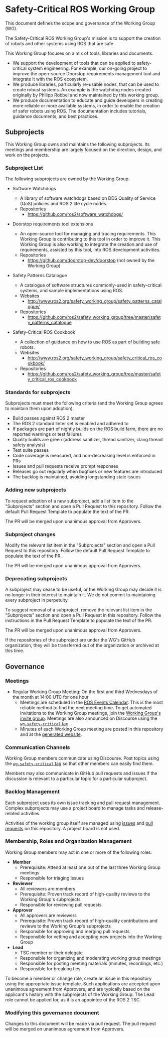# Safety-Critical ROS Working Group

This document defines the scope and governance of the Working Group (WG).

The Safety-Critical ROS Working Group's mission is to support the creation of robots and other systems using ROS that are safe.

This Working Group focuses on a mix of tools, libraries and documents.

- We support the development of tools that can be applied to safety-critical system engineering.
  For example, our on-going project to improve the open-source Doorstop requirements management tool and integrate it with the ROS ecosystem.
- We produce libraries, particularly re-usable nodes, that can be used to create robust systems.
  An example is the watchdog nodes created originally by Philipp Robbel and now maintained by this working group.
- We produce documentation to educate and guide developers in creating more reliable or more available systems, in order to enable the creation of safer robots using ROS.
  The documentation includes tutorials, guidance documents, and best practices.

## Subprojects

This Working Group owns and maintains the following subprojects.
Its meetings and membership are largely focused on the direction, design, and work on the projects.

### Subproject List

The following subprojects are owned by the Working Group.

- Software Watchdogs
  - A library of software watchdogs based on DDS Quality of Service (QoS) policies and ROS 2 life cycle nodes.
  - Repositories
    - https://github.com/ros2/software_watchdogs/

- Doorstop requirements tool extensions
  - An open-source tool for managing and tracing requirements.
    This Working Group is contributing to this tool in order to improve it.
    This Working Group is also working to integrate the creation and use of requirements, assisted by this tool, into ROS development activities.
  - Repositories
    - https://github.com/doorstop-dev/doorstop (not owned by the Working Group)

- Safety Patterns Catalogue
  - A catalogue of software structures commonly-used in safety-critical systems, and sample implementations using ROS.
  - Websites
    - http://www.ros2.org/safety_working_group/safety_patterns_catalogue/
  - Repositories
    - https://github.com/ros2/safety_working_group/tree/master/safety_patterns_catalogue

- Safety-Critical ROS Cookbook
  - A collection of guidance on how to use ROS as part of building safe robots.
  - Websites
    - http://www.ros2.org/safety_working_group/safety_critical_ros_cookbook/
  - Repositories
    - https://github.com/ros2/safety_working_group/tree/master/safety_critical_ros_cookbook

### Standards for subprojects

Subprojects must meet the following criteria (and the Working Group agrees to maintain them upon adoption).

- Build passes against ROS 2 master
- The ROS 2 standard linter set is enabled and adhered to
- If packages are part of nightly builds on the ROS build farm, there are no reported warnings or test failures
- Quality builds are green (address sanitizer, thread sanitizer, clang thread safety analysis)
- Test suite passes
- Code coverage is measured, and non-decreasing level is enforced in PRs
- Issues and pull requests receive prompt responses
- Releases go out regularly when bugfixes or new features are introduced
- The backlog is maintained, avoiding longstanding stale issues

### Adding new subprojects

To request adoption of a new subproject, add a list item to the "Subprojects" section and open a Pull Request to this repository.
Follow the default Pull Request Template to populate the text of the PR.

The PR will be merged upon unanimous approval from Approvers.

### Subproject changes

Modify the relevant list item in the "Subprojects" section and open a Pull Request to this repository.
Follow the default Pull Request Template to populate the text of the PR.

The PR will be merged upon unanimous approval from Approvers.

### Deprecating subprojects

A subproject may cease to be useful, or the Working Group may decide it is no longer in their interest to maintain it.
We do not commit to maintaining every subproject in perpetuity.

To suggest removal of a subproject, remove the relevant list item in the "Subprojects" section and open a Pull Request in this repository.
Follow the instructions in the Pull Request Template to populate the text of the PR.

The PR will be merged upon unanimous approval from Approvers.

If the repositories of the subproject are under the WG's GitHub organization, they will be transferred out of the organization or archived at this time.

## Governance

### Meetings

- Regular Working Group Meeting: On the first and third Wednesdays of the month at 14:00 UTC for one hour
  - Meetings are scheduled in the [ROS Events Calendar](https://calendar.google.com/calendar/embed?src=agf3kajirket8khktupm9go748%40group.calendar.google.com&ctz=America%2FLos_Angeles).
    This is the most reliable method to find the next meeting time.
    To get automated invitations to the Working Group meetings, join the [Working Group's invite group](https://groups.google.com/forum/#!forum/ros-safety-working-group-invites).
    Meetings are also announced on Discourse using the [`wg-safety-critical` tag](https://discourse.ros.org/tags/wg-safety-critical).
  - Minutes of each Working Group meeting are posted in this repository and at the [generated website](http://www.ros2.org/safety_working_group/meeting_minutes/).

### Communication Channels

Working Group members communicate using Discourse.
Post topics using the [`wg-safety-critical` tag](https://discourse.ros.org/tags/wg-safety-critical) so that other members can easily find them.

Members may also communicate in GitHub pull requests and issues if the discussion is relevant to a particular topic for a particular subproject.

### Backlog Management

Each subproject uses its own issue tracking and pull request management.
Complex subprojects may use a project board to manage tasks and release-related activities.

Activities of the working group itself are managed using [issues](https://github.com/ros2/safety_working_group/issues) and [pull requests](https://github.com/ros2/safety_working_group/pulls) on this repository.
A project board is not used.

### Membership, Roles and Organization Management

Working Group members may act in one or more of the following roles:

* **Member**
  * Prerequisite: Attend at least one out of the last three Working Group meetings
  * Responsible for triaging issues
* **Reviewer**
  * All reviewers are members
  * Prerequisite: Proven track record of high-quality reviews to the Working Group's subprojects
  * Responsible for reviewing pull requests
* **Approver**
  * All approvers are reviewers
  * Prerequisite: Proven track record of high-quality contributions and reviews to the Working Group's subprojects
  * Responsible for approving and merging pull requests
  * Responsible for vetting and accepting new projects into the Working Group
* **Lead**
  * TSC member or their delegate
  * Responsible for organizing and moderating working group meetings
  * Responsible for posting meeting materials (minutes, recordings, etc.)
  * Responsible for breaking ties

To become a member or change role, create an issue in this repository using the appropriate issue template.
Such applications are accepted upon unanimous agreement from Approvers, and are typically based on the applicant's history with the subprojects of the Working Group.
The Lead role cannot be applied for, as it is an appointee of the ROS 2 TSC.

### Modifying this governance document

Changes to this document will be made via pull request.
The pull request will be merged on unanimous agreement from Approvers.
